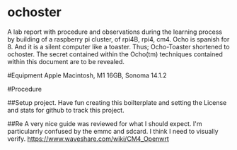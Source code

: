# ochoster
A lab report with procedure and observations during the learning process by building of a raspberry pi cluster, of rpi4B, rpi4, cm4.
Ocho is spanish for 8. And it is a silent computer like a toaster. Thus; Ocho-Toaster shortened to ochoster. The secret contained within the Ocho(tm) techniques contained within this document are to be revealed. 

#Equipment
Apple Macintosh, M1 16GB, Sonoma 14.1.2

#Procedure

##Setup project.
Have fun creating this boilterplate and setting  the License and stats for github to track this project.

##Re
A very nice guide was reviewed for what I should expect. I'm particularrly confused by the emmc and sdcard. I think I need to visually verify.
https://www.waveshare.com/wiki/CM4_Openwrt


